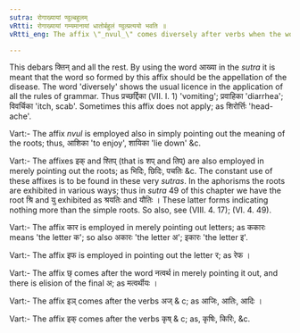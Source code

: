 ```yaml
---
sutra: रोगाख्यायां ण्वुल्बहुलम्
vRtti: रोगाख्यायां गम्यमानायां धातोर्बहुलं ण्वुल्प्रत्ययो भवति ॥
vRtti_eng: The affix \"_nvul_\" comes diversely after verbs when the word to be formed is a feminine noun, begin the name of \"diseases\".

---
```

This debars क्तिन् and all the rest. By using the word आख्या in the _sutra_ it is meant that the word so formed by this affix should be the appellation of the disease. The word 'diversely' shows the usual licence in the application of all the rules of grammar. Thus प्रच्छर्द्दिका (VII. I. 1) 'vomiting'; प्रवाहिका 'diarrhea'; विवर्चिका 'itch, scab'. Sometimes this affix does not apply; as शिरोर्त्तिः 'head-ache'.

Vart:- The affix _nvul_ is employed also in simply pointing out the meaning of the roots; thus, आशिका 'to enjoy', शायिका 'lie down' &c.

Vart:- The affixes इक् and श्तिप् (that is शप् and तिप्) are also employed in merely pointing out the roots; as भिदिः, छिदिः, पचतिः &c. The constant use of these affixes is to be found in these very _sutras_. In the aphorisms the roots are exhibited in various ways; thus in _sutra_ 49 of this chapter we have the root श्रि and यु exhibited as श्रयतिः and यौतिः । These latter forms indicating nothing more than the simple roots. So also, see (VIII. 4. 17); (VI. 4. 49).

Vart:- The affix कार is employed in merely pointing out letters; as ककारः means 'the letter क'; so also अकारः 'the letter अ'; इकारः 'the letter इ'.  

Vart:- The affix इफ is employed in pointing out the letter र; as रेफ ।

Vart:- The affix छ् comes after the word नत्वर्थ in merely pointing it out, and there is elision of the final अ; as मत्वर्थीयः ।

Vart:- The affix इञ् comes after the verbs  अज् & c; as आजिः, आतिः, आदिः ।

Vart:- The affix इक् comes after the verbs  कृष् & c; as, कृषिः, किरिः, &c.